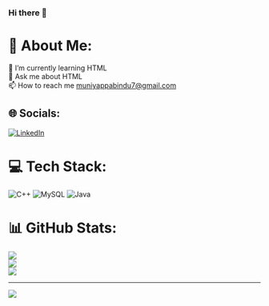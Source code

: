 ### Hi there 👋

# 💫 About Me:
🌱 I’m currently learning HTML<br>💬 Ask me about HTML<br>📫 How to reach me muniyappabindu7@gmail.com<br>


## 🌐 Socials:
[![LinkedIn](https://img.shields.io/badge/LinkedIn-%230077B5.svg?logo=linkedin&logoColor=white)](https://linkedin.com/in/linkedin.com/in/bindu-shree-m-39629a171) 

# 💻 Tech Stack:
![C++](https://img.shields.io/badge/c++-%2300599C.svg?style=flat&logo=c%2B%2B&logoColor=white) ![MySQL](https://img.shields.io/badge/mysql-%2300f.svg?style=flat&logo=mysql&logoColor=white) ![Java](https://img.shields.io/badge/java-%23ED8B00.svg?style=flat&logo=java&logoColor=white)
# 📊 GitHub Stats:
![](https://github-readme-stats.vercel.app/api?username=Bindumuniyappa&theme=dracula&hide_border=false&include_all_commits=false&count_private=false)<br/>
![](https://github-readme-streak-stats.herokuapp.com/?user=Bindumuniyappa&theme=dracula&hide_border=false)<br/>
![](https://github-readme-stats.vercel.app/api/top-langs/?username=Bindumuniyappa&theme=dracula&hide_border=false&include_all_commits=false&count_private=false&layout=compact)

---
[![](https://visitcount.itsvg.in/api?id=Bindumuniyappa&icon=5&color=9)](https://visitcount.itsvg.in)







